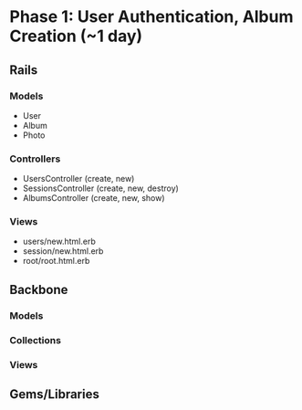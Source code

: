 # Phase 1: User Authentication, Album Creation (~1 day)

## Rails
### Models
* User
* Album
* Photo

### Controllers
* UsersController (create, new)
* SessionsController (create, new, destroy)
* AlbumsController (create, new, show)

### Views
* users/new.html.erb
* session/new.html.erb
* root/root.html.erb

## Backbone
### Models

### Collections

### Views

## Gems/Libraries
